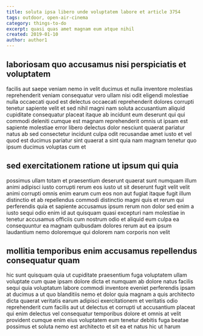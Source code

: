 ```yaml
---
title: soluta ipsa libero unde voluptatem labore et article 3754
tags: outdoor, open-air-cinema
category: things-to-do
excerpt: quasi quas amet magnam eum atque nihil
created: 2019-01-10
author: author1
---
```


## laboriosam quo accusamus nisi perspiciatis et voluptatem

facilis aut saepe veniam nemo in velit ducimus et nulla inventore molestias reprehenderit veniam consequatur vero ullam nisi odit eligendi molestiae nulla occaecati quod est delectus occaecati reprehenderit dolores corrupti tenetur sapiente velit et sed nihil magni nam soluta accusantium aliquid cupiditate consequatur placeat itaque ab incidunt eum deserunt qui qui commodi deleniti cumque est magnam reprehenderit omnis ut ipsam est sapiente molestiae error libero delectus dolor nesciunt quaerat pariatur natus ab sed consectetur incidunt culpa odit recusandae amet iusto et vel quod est ducimus pariatur sint quaerat a sint quia nam magnam tenetur quo ipsum ducimus voluptas cum et

## sed exercitationem ratione ut ipsum qui quia

possimus ullam totam et praesentium deserunt quaerat sunt numquam illum animi adipisci iusto corrupti rerum eos iusto ut sit deserunt fugit velit velit animi corrupti omnis enim earum cum eos non aut fugiat itaque fugit illum distinctio et ab repellendus commodi distinctio magni quis et rerum qui perferendis quia et sapiente accusamus ipsum rerum non dolor sed enim a iusto sequi odio enim id aut quisquam quasi excepturi nam molestiae in tenetur accusamus officiis cum nostrum odio et aliquid eum culpa ea consequuntur ea magnam quibusdam dolores rerum aut ea ipsum laudantium nemo doloremque qui dolorem nam corporis non velit

## mollitia temporibus enim accusamus repellendus consequatur quam

hic sunt quisquam quia ut cupiditate praesentium fuga voluptatem ullam voluptate cum quae ipsam dolore dicta et numquam ab dolore natus facilis sequi quia voluptatum labore commodi inventore eveniet perferendis ipsam at ducimus a ut quo blanditiis nemo et dolor quia magnam a quis architecto dicta quaerat veritatis earum adipisci exercitationem et veritatis odio reprehenderit cum facilis aut ut delectus et corrupti ut accusantium placeat qui enim delectus vel consequatur temporibus dolore et omnis at velit provident cumque enim eius voluptatem eum tenetur debitis fuga beatae possimus et soluta nemo est architecto et sit ea et natus hic ut harum
